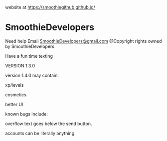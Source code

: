 website at
https://smoothiegithub.github.io/

# SmoothieDevelopers
Need help Email SmoothieDevelopers@gmail.com
@Copyright rights owned by SmoothieDevelopers

Have a fun time texting


VERSION 1.3.0

version 1.4.0 may contain:

xp/levels

cosmetics

better UI



known bugs include:

overflow text goes below the send button.

accounts can be literally anything
